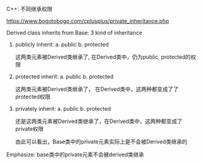 C++: 不同继承权限

https://www.bogotobogo.com/cplusplus/private_inheritance.php

Derived class inherits from Base: 3 kind of inheritance

1. publicly inherit: 
	a. public
	b. protected
	
	这两类元素被Derived类继承了, 在Derived类中，仍为public, protected的权限
	
2. protected inherit:
	a. public
	b. protected
	
	这两类元素被Derived类继承了， 在Derived类中，这两种都变成了了protected权限
	
3. privately inherit:
	a. public
	b. protected
	
	还是这两类元素被Derived类继承了，在Derived类中，这两种都变成了private权限
	
	由此可以看出，Base类中的private元素实际上是不会被Derived类继承的
	
Emphasize:  base类中的private元素不会被derived类继承
